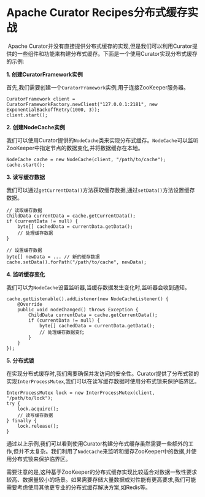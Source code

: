 # Apache Curator Recipes分布式缓存实战

​	Apache Curator并没有直接提供分布式缓存的实现,但是我们可以利用Curator提供的一些组件和功能来构建分布式缓存。下面是一个使用Curator实现分布式缓存的示例:

**1. 创建CuratorFramework实例**

首先,我们需要创建一个`CuratorFramework`实例,用于连接ZooKeeper服务器。

```
CuratorFramework client = CuratorFrameworkFactory.newClient("127.0.0.1:2181", new ExponentialBackoffRetry(1000, 3));
client.start();
```

**2. 创建NodeCache实例**

我们可以使用Curator提供的`NodeCache`类来实现分布式缓存。`NodeCache`可以监听ZooKeeper中指定节点的数据变化,并将数据缓存在本地。

```
NodeCache cache = new NodeCache(client, "/path/to/cache");
cache.start();
```

**3. 读写缓存数据**

我们可以通过`getCurrentData()`方法获取缓存数据,通过`setData()`方法设置缓存数据。

```
// 读取缓存数据
ChildData currentData = cache.getCurrentData();
if (currentData != null) {
    byte[] cachedData = currentData.getData();
    // 处理缓存数据
}

// 设置缓存数据
byte[] newData = ... // 新的缓存数据
cache.setData().forPath("/path/to/cache", newData);
```

**4. 监听缓存变化**

我们可以为`NodeCache`设置监听器,当缓存数据发生变化时,监听器会收到通知。

```
cache.getListenable().addListener(new NodeCacheListener() {
    @Override
    public void nodeChanged() throws Exception {
        ChildData currentData = cache.getCurrentData();
        if (currentData != null) {
            byte[] cachedData = currentData.getData();
            // 处理缓存数据变化
        }
    }
});
```

**5. 分布式锁**

在实现分布式缓存时,我们需要确保并发访问的安全性。Curator提供了分布式锁的实现`InterProcessMutex`,我们可以在读写缓存数据时使用分布式锁来保护临界区。

```
InterProcessMutex lock = new InterProcessMutex(client, "/path/to/lock");
try {
    lock.acquire();
    // 读写缓存数据
} finally {
    lock.release();
}
```

通过以上示例,我们可以看到使用Curator构建分布式缓存虽然需要一些额外的工作,但并不太复杂。我们利用了`NodeCache`来监听和缓存ZooKeeper中的数据,并使用分布式锁来保护临界区。

需要注意的是,这种基于ZooKeeper的分布式缓存实现比较适合对数据一致性要求较高、数据量较小的场景。如果需要存储大量数据或对性能有更高要求,我们可能需要考虑使用其他更专业的分布式缓存解决方案,如Redis等。
